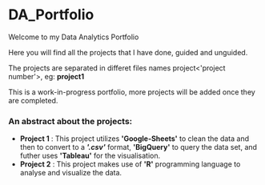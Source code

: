 # DA_Portfolio

Welcome to my Data Analytics Portfolio <br> 

Here you will find all the projects that I have done, guided and unguided. 

The projects are separated in differet files names project<'project number'>, eg: **project1**

This is a work-in-progress portfolio, more projects will be added once they are completed. 

### An abstract about the projects: <br>
* **Project 1** : This project utilizes **'Google-Sheets'** to clean the data and then to convert to a ***'.csv'*** format, **'BigQuery'** to query the data set, and futher uses **'Tableau'** for the visualisation. <br>
* **Project 2** : This project makes use of **'R'** programming language to analyse and visualize the data. 
